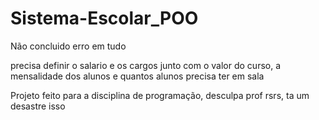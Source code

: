 # Sistema-Escolar_POO

Não concluido
erro em tudo 

precisa definir o salario e os cargos
junto com o valor do curso, a mensalidade dos alunos e quantos alunos precisa ter em sala

Projeto feito para a disciplina de programação, desculpa prof rsrs, ta um desastre isso
